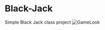# Black-Jack
Simple Black Jack class project
![GameLook](https://github.com/numbhehe/Black-Jack/assets/147411841/14a366a1-15d5-482c-b4b0-4b9bd1e38779)
